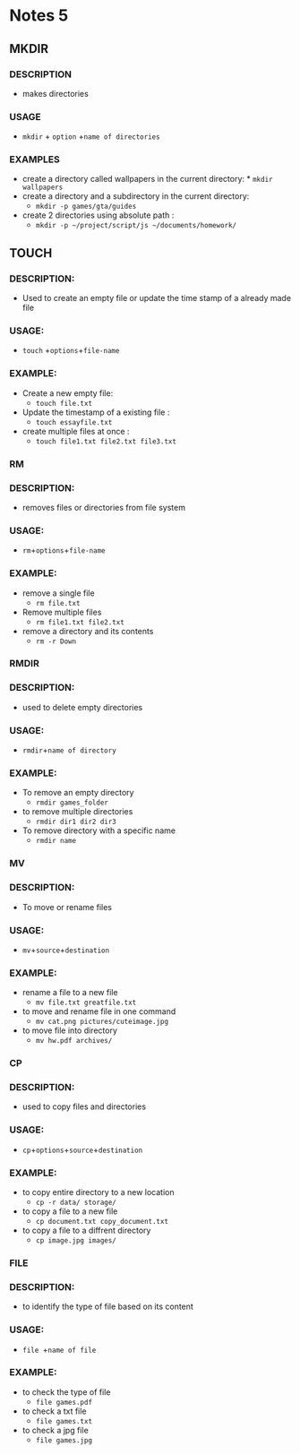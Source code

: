  # Notes 5
 
 ## MKDIR

 ### DESCRIPTION
* makes directories
  
 ### USAGE
 * `mkdir` + `option` +`name of directories`
  
  ### EXAMPLES 
* create a directory called wallpapers in the current directory:
      * `mkdir wallpapers`
 * create a directory and a subdirectory in the current directory:
   * `mkdir -p games/gta/guides`
 * create 2 directories using absolute path :
   * `mkdir -p ~/project/script/js ~/documents/homework/`
  

  ## TOUCH

### DESCRIPTION: 
* Used to create an empty file or update the time stamp of a already made file 
### USAGE:
  * `touch` +`options`+`file-name`

### EXAMPLE:
* Create a new empty file:
     * `touch file.txt`
* Update the timestamp of a existing file :
    * `touch essayfile.txt`
* create multiple files at once :
    * `touch file1.txt file2.txt file3.txt`

### RM

### DESCRIPTION:
* removes files or directories from file system
### USAGE:
* `rm`+`options`+`file-name`
### EXAMPLE:
* remove a single file 
  * `rm file.txt`
* Remove multiple files 
  * `rm file1.txt file2.txt `
* remove a directory and its contents 
  * `rm -r Down`
### RMDIR

### DESCRIPTION:
* used to delete empty directories
### USAGE:
* `rmdir`+`name of directory`

### EXAMPLE:
* To remove an empty directory 
  * `rmdir games_folder`
* to remove multiple directories
  * `rmdir dir1 dir2 dir3`
* To remove directory with a specific name
  * `rmdir name`

### MV

### DESCRIPTION:
* To move or rename files 
### USAGE:
* `mv`+`source`+`destination`
### EXAMPLE:
* rename a file to a new file 
  * `mv file.txt greatfile.txt`
* to move and rename file in one command 
  * `mv cat.png pictures/cuteimage.jpg`
* to move file into directory
  * `mv hw.pdf archives/`

### CP

### DESCRIPTION:
* used to copy files and directories
### USAGE:
* `cp`+`options`+`source`+`destination`
### EXAMPLE:
* to copy entire directory to a new location
    * `cp -r data/ storage/`
* to copy a file to a new file
  * `cp document.txt copy_document.txt`
* to copy a file to a diffrent directory
    * `cp image.jpg images/`

### FILE

### DESCRIPTION:
* to identify the type of file based on its content
### USAGE:
* `file `+`name of file `
### EXAMPLE:
* to check the type of file
    * `file games.pdf`
* to check a txt file
   * `file games.txt`
* to check a jpg file
    * `file games.jpg`